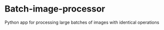 # Batch-image-processor
Python app for processing large batches of images with identical operations
